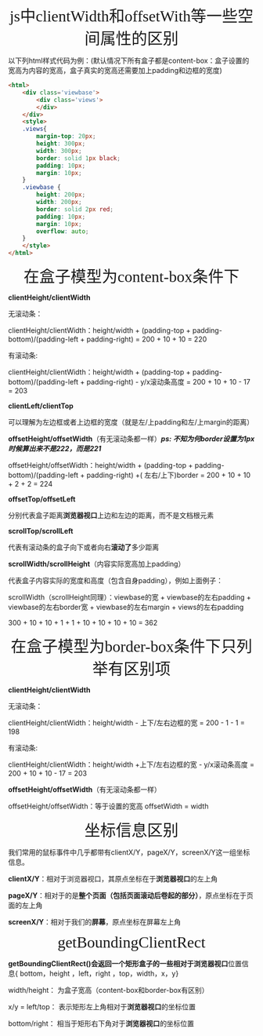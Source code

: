 <center><font face="黑体" size=6 >js中clientWidth和offsetWith等一些空间属性的区别</font></center>

以下列html样式代码为例：(默认情况下所有盒子都是content-box：盒子设置的宽高为内容的宽高，盒子真实的宽高还需要加上padding和边框的宽度)

```html
<html>
    <div class='viewbase'>
        <div class='views'>
        </div>
    </div>
    <style>
    .views{
        margin-top: 20px;
        height: 300px;
        width: 300px;
        border: solid 1px black;
        padding: 10px;
        margin: 10px;
    }
    .viewbase {
        height: 200px;
        width: 200px;
        border: solid 2px red;
        padding: 10px;
        margin: 10px;
        overflow: auto;
    }
    </style>
</html>
```

<center><font face="黑体" size=6 >在盒子模型为content-box条件下</font></center>

**clientHeight/clientWidth**

无滚动条：

clientHeight/clientWidth：height/width + (padding-top + padding-bottom)/(padding-left + padding-right) =  200 + 10 + 10 = 220

有滚动条:

clientHeight/clientWidth：height/width + (padding-top + padding-bottom)/(padding-left + padding-right) - y/x滚动条高度 = 200 + 10 + 10 - 17 = 203

**clientLeft/clientTop**

可以理解为左边框或者上边框的宽度（就是左/上padding和左/上margin的距离）

**offsetHeight/offsetWidth**（有无滚动条都一样）***ps: 不知为何border设置为1px时候算出来不是222，而是221***

offsetHeight/offsetWidth：height/width + (padding-top + padding-bottom)/(padding-left + padding-right)  +( 左右/上下)border = 200 + 10 + 10 + 2 + 2 = 224

**offsetTop/offsetLeft**

分别代表盒子距离**浏览器视口**上边和左边的距离，而不是文档根元素

**scrollTop/scrollLeft**

代表有滚动条的盒子向下或者向右**滚动了**多少距离

**scrollWidth/scrollHeight**（内容实际宽高加上padding）

代表盒子内容实际的宽度和高度（包含自身padding），例如上面例子：

scrollWidth（scrollHeight同理）：viewbase的宽 + viewbase的左右padding + viewbase的左右border宽 + viewbase的左右margin + views的左右padding

300 + 10 + 10 + 1 + 1 + 10 + 10 + 10 + 10 = 362

<center><font face="黑体" size=6 >在盒子模型为border-box条件下只列举有区别项</font></center>

**clientHeight/clientWidth**

无滚动条：

clientHeight/clientWidth：height/width - 上下/左右边框的宽  =  200 - 1 - 1 = 198

有滚动条:

clientHeight/clientWidth：height/width +上下/左右边框的宽 - y/x滚动条高度 = 200 + 10 + 10 - 17 = 203

**offsetHeight/offsetWidth**（有无滚动条都一样）

offsetHeight/offsetWidth：等于设置的宽高 offsetWidth = width

<center><font face="黑体" size=6 >坐标信息区别</font></center>

我们常用的鼠标事件中几乎都带有clientX/Y，pageX/Y，screenX/Y这一组坐标信息。

**clientX/Y**：相对于浏览器视口，其原点坐标在于**浏览器视口**的左上角

**pageX/Y**：相对于的是**整个页面（包括页面滚动后卷起的部分）**，原点坐标在于页面的左上角

**screenX/Y**：相对于我们的**屏幕**，原点坐标在屏幕左上角

<center><font face="黑体" size=6 >getBoundingClientRect</font></center>

**getBoundingClientRect()**会返回一个矩形盒子的一些相对于**浏览器视口**位置信息{ bottom，height ，left，right ，top，width，x，y}

width/height： 为盒子宽高（content-box和border-box有区别）

x/y = left/top： 表示矩形左上角相对于**浏览器视口**的坐标位置

bottom/right： 相当于矩形右下角对于**浏览器视口**的坐标位置

